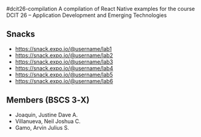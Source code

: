 #dcit26-compilation 
A compilation of React Native examples for the course DCIT 26 – Application Development and
Emerging Technologies

## Snacks
* https://snack.expo.io/@username/lab1
* https://snack.expo.io/@username/lab2
* https://snack.expo.io/@username/lab3
* https://snack.expo.io/@username/lab4
* https://snack.expo.io/@username/lab5
* https://snack.expo.io/@username/lab6

## Members (BSCS 3‐X)
* Joaquin, Justine Dave A.
* Villanueva, Neil Joshua C.
* Gamo, Arvin Julius S.